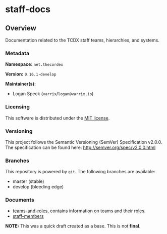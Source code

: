 # staff-docs

## Overview
Documentation related to the TCDX staff teams, hierarchies, and systems.

### Metadata
**Namespace:** `net.thecordex`

**Version:** `0.16.1-develop`

**Maintainer(s):**
- Logan Speck (`varrix`/`logan@varrix.io`)

### Licensing
This software is distributed under the [MIT license](LICENSE.txt).

### Versioning
This project follows the Semantic Versioning (SemVer) Specification v2.0.0. The specification can be found here:
http://semver.org/spec/v2.0.0.html

### Branches
This repository is powered by `git`. The following branches are available:
- master (stable)
- develop (bleeding edge)

### Documents
- [teams-and-roles](teams-and-roles.md), contains information on teams
and their roles.
- [staff-members](staff-members.md)

**NOTE:** This was a quick draft created as a base. This is not **final**.
